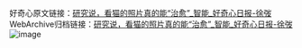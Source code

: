 好奇心原文链接：[研究说，看猫的照片真的能“治愈”_智能_好奇心日报-徐弢 ](https://www.qdaily.com/articles/11101.html)
WebArchive归档链接：[研究说，看猫的照片真的能“治愈”_智能_好奇心日报-徐弢 ](http://web.archive.org/web/20190623163751/https://www.qdaily.com/articles/11101.html)
![image](http://ww3.sinaimg.cn/large/007d5XDply1g3wcsfxzdnj30u02la7wh)